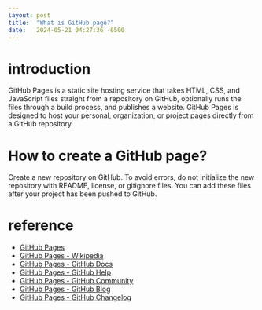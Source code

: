 ```yaml
---
layout: post
title:  "What is GitHub page?"
date:   2024-05-21 04:27:36 -0500
---
```


# introduction
GitHub Pages is a static site hosting service that takes HTML, CSS, and JavaScript files straight from a repository on GitHub, optionally runs the files through a build process, and publishes a website. GitHub Pages is designed to host your personal, organization, or project pages directly from a GitHub repository.

# How to create a GitHub page?
Create a new repository on GitHub. To avoid errors, do not initialize the new repository with README, license, or gitignore files. You can add these files after your project has been pushed to GitHub.

# reference
- [GitHub Pages](https://pages.github.com/)
- [GitHub Pages - Wikipedia](https://en.wikipedia.org/wiki/GitHub_Pages)
- [GitHub Pages - GitHub Docs](https://docs.github.com/en/pages)
- [GitHub Pages - GitHub Help](https://help.github.com/en/github/working-with-github-pages)
- [GitHub Pages - GitHub Community](https://github.community/t/github-pages)
- [GitHub Pages - GitHub Blog](https://github.blog/2021-03-08-github-pages-changes/)
- [GitHub Pages - GitHub Changelog](https://github.blog/changelog/)

